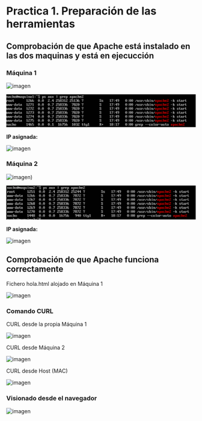 # Practica 1. Preparación de las herramientas

## Comprobación de que Apache está instalado en las dos maquinas y está en ejecucción 

### Máquina 1

![imagen](https://github.com/nachoirurita/SWAP/blob/master/Prácticas/P1/Capturas/version_del_servidor/Maquina1.png)

![imagen](https://github.com/nachoirurita/SWAP/blob/master/Prácticas/P1/Capturas/Comprobacion_ejecución/Maquina1.png)

**IP asignada:**

![imagen](https://github.com/nachoirurita/SWAP/blob/master/Prácticas/P1/Capturas/direcciones_ip/Maquina1.png)

### Máquina 2

![imagen](https://github.com/nachoirurita/SWAP/blob/master/Prácticas/P1/Capturas/version_del_servidor/Maquina2.png))

![imagen](https://github.com/nachoirurita/SWAP/blob/master/Prácticas/P1/Capturas/Comprobacion_ejecución/Maquina2.png)

**IP asignada:**

![imagen](https://github.com/nachoirurita/SWAP/blob/master/Prácticas/P1/Capturas/direcciones_ip/Maquina2.png)

## Comprobación de que Apache funciona correctamente

Fichero hola.html alojado en Máquina 1 

![imagen](https://github.com/nachoirurita/SWAP/blob/master/Prácticas/P1/Capturas/hola.png)

### Comando CURL

CURL desde la propia Máquina 1

![imagen](https://github.com/nachoirurita/SWAP/blob/master/Prácticas/P1/Capturas/curl/Maquina1.png)

CURL desde Máquina 2

![imagen](https://github.com/nachoirurita/SWAP/blob/master/Prácticas/P1/Capturas/curl/Maquina2.png)

CURL desde Host (MAC)

![imagen](https://github.com/nachoirurita/SWAP/blob/master/Prácticas/P1/Capturas/curl/Mac.png)

### Visionado desde el navegador

![imagen](https://github.com/nachoirurita/SWAP/blob/master/Prácticas/P1/Capturas/Captura_Navegador.png)